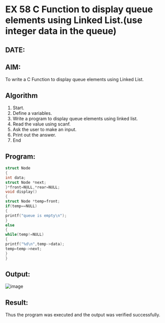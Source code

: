 # EX 58 C Function to display queue elements using Linked List.(use integer data in the queue)
## DATE:
## AIM:
To write a C Function to display queue elements using Linked List.

## Algorithm
1. Start.
2. Define a variables.
3. Write a program to display queue elements using linked list.
4. Read the value using scanf.
5. Ask the user to make an input.
6. Print out the answer.
7. End

## Program:
```c
struct Node
{
int data;
struct Node *next;
}*front=NULL,*rear=NULL; 
void display()
{
struct Node *temp=front;  
if(temp==NULL)
{
printf("queue is empty\n");
}
else
{
while(temp!=NULL)
{
printf("%d\n",temp->data); 
temp=temp->next;
}
}

```

## Output:

![image](https://github.com/user-attachments/assets/2b75a404-7bb2-4b7b-9e0f-c56dfd0419fa)


## Result:
Thus the program was executed and the output was verified successfully.
